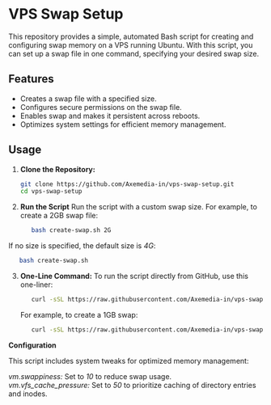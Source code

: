 # VPS Swap Setup

This repository provides a simple, automated Bash script for creating and configuring swap memory on a VPS running Ubuntu. With this script, you can set up a swap file in one command, specifying your desired swap size.

## Features

- Creates a swap file with a specified size.
- Configures secure permissions on the swap file.
- Enables swap and makes it persistent across reboots.
- Optimizes system settings for efficient memory management.

## Usage

1. **Clone the Repository:**

   ```bash
   git clone https://github.com/Axemedia-in/vps-swap-setup.git
   cd vps-swap-setup
   ```
   
2. **Run the Script**
Run the script with a custom swap size. For example, to create a 2GB swap file:
   ```bash
      bash create-swap.sh 2G
   ```
   
If no size is specified, the default size is *4G*:
   ```bash
      bash create-swap.sh
   ```

3. **One-Line Command:**
   To run the script directly from GitHub, use this one-liner:
   ```bash
      curl -sSL https://raw.githubusercontent.com/Axemedia-in/vps-swap-setup/main/create-swap.sh | bash -s <SWAP_SIZE>
   ```
   For example, to create a 1GB swap:
   ```bash
      curl -sSL https://raw.githubusercontent.com/Axemedia-in/vps-swap-setup/main/create-swap.sh | bash -s 1G
   ```
**Configuration**

This script includes system tweaks for optimized memory management:

*vm.swappiness:* Set to *10* to reduce swap usage. <br>
*vm.vfs_cache_pressure:* Set to *50* to prioritize caching of directory entries and inodes.
